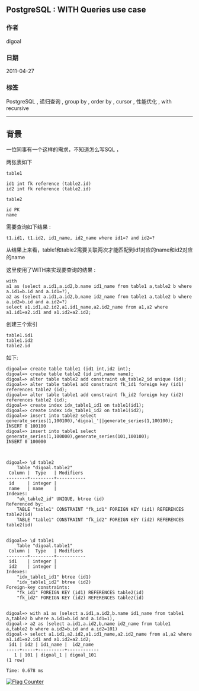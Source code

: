 ## PostgreSQL : WITH Queries use case  
                              
### 作者                                                                           
digoal                         
                                
### 日期                           
2011-04-27                          
                            
### 标签                         
PostgreSQL , 递归查询 , group by , order by , cursor , 性能优化 , with recursive        
                              
----                        
                                 
## 背景              
一位同事有一个这样的需求，不知道怎么写SQL ，  
  
两张表如下  
  
```  
table1  
  
id1 int fk reference (table2.id)  
id2 int fk reference (table2.id)  
  
table2  
  
id PK  
name  
```  
  
需要查询如下结果 :   
  
```  
t1.id1, t1.id2, id1_name, id2_name where id1=? and id2=?  
```  
  
从结果上来看，table1和table2需要关联两次才能匹配到id1对应的name和id2对应的name  
  
这里使用了WITH来实现要查询的结果 :   
  
```  
with   
a1 as (select a.id1,a.id2,b.name id1_name from table1 a,table2 b where a.id1=b.id and a.id1=?),   
a2 as (select a.id1,a.id2,b,name id2_name from table1 a,table2 b where a.id2=b.id and a.id2=?)   
select a1.id1,a2.id2,a1.id1_name,a2.id2_name from a1,a2 where a1.id1=a2.id1 and a1.id2=a2.id2;  
```  
  
创建三个索引  
  
```  
table1.id1  
table1.id2  
table2.id  
```  
  
如下:  
  
```  
digoal=> create table table1 (id1 int,id2 int);  
digoal=> create table table2 (id int,name name);  
digoal=> alter table table2 add constraint uk_table2_id unique (id);  
digoal=> alter table table1 add constraint fk_id1 foreign key (id1) references table2 (id);  
digoal=> alter table table1 add constraint fk_id2 foreign key (id2) references table2 (id);  
digoal=> create index idx_table1_id1 on table1(id1);  
digoal=> create index idx_table1_id2 on table1(id2);  
digoal=> insert into table2 select generate_series(1,100100),'digoal_'||generate_series(1,100100);  
INSERT 0 100100  
digoal=> insert into table1 select generate_series(1,100000),generate_series(101,100100);  
INSERT 0 100000  
  
  
  
digoal=> \d table2  
    Table "digoal.table2"  
 Column |  Type   | Modifiers   
--------+---------+-----------  
 id     | integer |   
 name   | name    |   
Indexes:  
    "uk_table2_id" UNIQUE, btree (id)  
Referenced by:  
    TABLE "table1" CONSTRAINT "fk_id1" FOREIGN KEY (id1) REFERENCES table2(id)  
    TABLE "table1" CONSTRAINT "fk_id2" FOREIGN KEY (id2) REFERENCES table2(id)  
  
  
digoal=> \d table1  
    Table "digoal.table1"  
 Column |  Type   | Modifiers   
--------+---------+-----------  
 id1    | integer |   
 id2    | integer |   
Indexes:  
    "idx_table1_id1" btree (id1)  
    "idx_table1_id2" btree (id2)  
Foreign-key constraints:  
    "fk_id1" FOREIGN KEY (id1) REFERENCES table2(id)  
    "fk_id2" FOREIGN KEY (id2) REFERENCES table2(id)  
  
  
digoal=> with a1 as (select a.id1,a.id2,b.name id1_name from table1 a,table2 b where a.id1=b.id and a.id1=1),   
digoal-> a2 as (select a.id1,a.id2,b,name id2_name from table1 a,table2 b where a.id2=b.id and a.id2=101)   
digoal-> select a1.id1,a2.id2,a1.id1_name,a2.id2_name from a1,a2 where a1.id1=a2.id1 and a1.id2=a2.id2;  
 id1 | id2 | id1_name |  id2_name    
-----+-----+----------+------------  
   1 | 101 | digoal_1 | digoal_101  
(1 row)  
  
Time: 0.678 ms  
```  
  
<a rel="nofollow" href="http://info.flagcounter.com/h9V1"  ><img src="http://s03.flagcounter.com/count/h9V1/bg_FFFFFF/txt_000000/border_CCCCCC/columns_2/maxflags_12/viewers_0/labels_0/pageviews_0/flags_0/"  alt="Flag Counter"  border="0"  ></a>  
  
